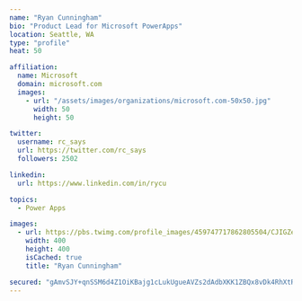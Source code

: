 ```yaml
---
name: "Ryan Cunningham"
bio: "Product Lead for Microsoft PowerApps"
location: Seattle, WA
type: "profile"
heat: 50

affiliation:
  name: Microsoft
  domain: microsoft.com
  images:
    - url: "/assets/images/organizations/microsoft.com-50x50.jpg"
      width: 50
      height: 50

twitter:
  username: rc_says
  url: https://twitter.com/rc_says
  followers: 2502

linkedin:
  url: https://www.linkedin.com/in/rycu

topics:
  - Power Apps

images:
  - url: https://pbs.twimg.com/profile_images/459747717862805504/CJIGZejd_400x400.png
    width: 400
    height: 400
    isCached: true
    title: "Ryan Cunningham"

secured: "gAmvSJY+qnSSM6d4Z1OiKBajg1cLukUgueAVZs2dAdbXKK1ZBQx8vDk4RhXtRuthua9ZLvaeHq/iRgMKvApJHI+qUdEeGkB8Xeo9VJlVpoYSdqOl76LmMNrUmkyZ6+6ch6WfdMtBeVh5JHIaj4DP1PjHcz1yi1HJ2vCRCERAFasXeUVEPwH8DXgPnyWX2y0MU6j0rrOTQ/65iVfuGAvpttSkO5oF5RqMaIJy5BES7cbRB2j2kj+QiXUWrn++0bIubCZLyT5mHCtXHXwxd6quC1d0u+0cUtlJa47zkX4gELo56u3raaSwqqsPyHWeQV5PV6h6bv5gwPkztBbFOzm7prOWXMZ6ZFoj6qSiOraSQ6vKipeHSx4Fyh2Lw4kqM4nua+HTPnJrLJxJ2SONfZUCOBIlNSoffLqMiuxMEFwTOq0=;0idnpKygJHb/SeWj7aRuBA=="
---
```


